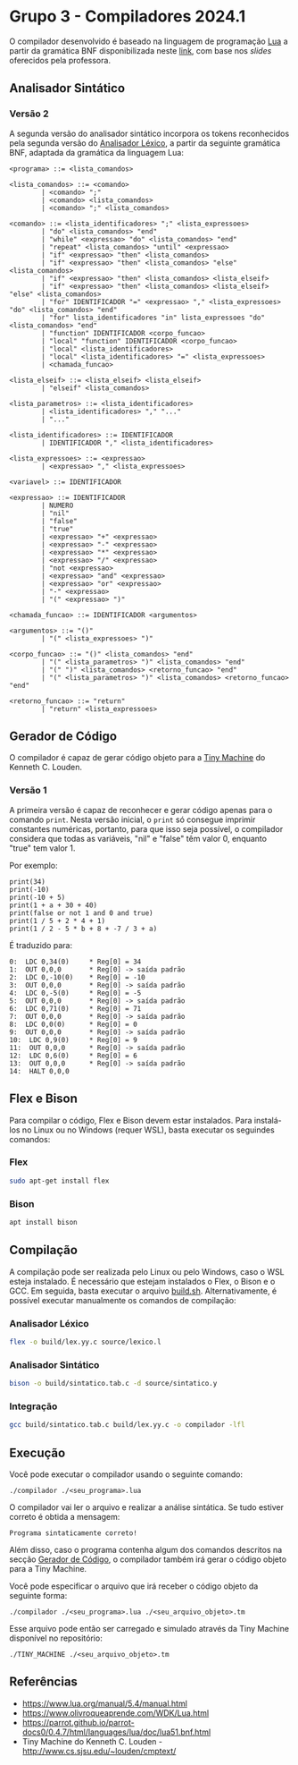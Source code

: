 # Grupo 3 - Compiladores 2024.1

O compilador desenvolvido é baseado na linguagem de programação [Lua](https://www.lua.org/manual/5.1/manual.html) a partir da gramática BNF disponibilizada neste [link](https://parrot.github.io/parrot-docs0/0.4.7/html/languages/lua/doc/lua51.bnf.html), com base nos *slides* oferecidos pela professora.

## Analisador Sintático

### Versão 2

A segunda versão do analisador sintático incorpora os tokens reconhecidos pela segunda versão do [Analisador Léxico](source/lexico.l), a partir da seguinte gramática BNF, adaptada da gramática da linguagem Lua:

```bnf
<programa> ::= <lista_comandos>

<lista_comandos> ::= <comando>
        | <comando> ";"
        | <comando> <lista_comandos>
        | <comando> ";" <lista_comandos>

<comando> ::= <lista_identificadores> ";" <lista_expressoes>
        | "do" <lista_comandos> "end"
        | "while" <expressao> "do" <lista_comandos> "end"
        | "repeat" <lista_comandos> "until" <expressao>
        | "if" <expressao> "then" <lista_comandos>
        | "if" <expressao> "then" <lista_comandos> "else" <lista_comandos>
        | "if" <expressao> "then" <lista_comandos> <lista_elseif>
        | "if" <expressao> "then" <lista_comandos> <lista_elseif> "else" <lista_comandos>
        | "for" IDENTIFICADOR "=" <expressao> "," <lista_expressoes> "do" <lista_comandos> "end"
        | "for" lista_identificadores "in" lista_expressoes "do" <lista_comandos> "end"
        | "function" IDENTIFICADOR <corpo_funcao>
        | "local" "function" IDENTIFICADOR <corpo_funcao>
        | "local" <lista_identificadores> 
        | "local" <lista_identificadores> "=" <lista_expressoes>
        | <chamada_funcao>

<lista_elseif> ::= <lista_elseif> <lista_elseif>
        | "elseif" <lista_comandos>

<lista_parametros> ::= <lista_identificadores>
        | <lista_identificadores> "," "..."
        | "..."

<lista_identificadores> ::= IDENTIFICADOR
        | IDENTIFICADOR "," <lista_identificadores>

<lista_expressoes> ::= <expressao>
        | <expressao> "," <lista_expressoes>

<variavel> ::= IDENTIFICADOR

<expressao> ::= IDENTIFICADOR
        | NUMERO
        | "nil"
        | "false"
        | "true"
        | <expressao> "+" <expressao>
        | <expressao> "-" <expressao>
        | <expressao> "*" <expressao>
        | <expressao> "/" <expressao>
        | "not <expressao>
        | <expressao> "and" <expressao>
        | <expressao> "or" <expressao>
        | "-" <expressao>
        | "(" <expressao> ")"

<chamada_funcao> ::= IDENTIFICADOR <argumentos>

<argumentos> ::= "()"
        | "(" <lista_expressoes> ")"

<corpo_funcao> ::= "()" <lista_comandos> "end"
        | "(" <lista_parametros> ")" <lista_comandos> "end"
        | "(" ")" <lista_comandos> <retorno_funcao> "end"
        | "(" <lista_parametros> ")" <lista_comandos> <retorno_funcao> "end"

<retorno_funcao> ::= "return"
        | "return" <lista_expressoes>

```

## Gerador de Código

O compilador é capaz de gerar código objeto para a [Tiny Machine](http://www.cs.sjsu.edu/~louden/cmptext/) do Kenneth C. Louden.

### Versão 1

A primeira versão é capaz de reconhecer e gerar código apenas para o comando `print`. Nesta versão inicial, o `print` só consegue imprimir constantes numéricas, portanto, para que isso seja possível, o compilador considera que todas as variáveis, "nil" e "false" têm valor 0, enquanto "true" tem valor 1.

Por exemplo:

```
print(34)
print(-10)
print(-10 + 5)
print(1 + a + 30 + 40)
print(false or not 1 and 0 and true)
print(1 / 5 + 2 * 4 + 1)
print(1 / 2 - 5 * b + 8 + -7 / 3 + a)
```

É traduzido para:

```
0:  LDC 0,34(0)		* Reg[0] = 34
1:  OUT 0,0,0 	 	* Reg[0] -> saída padrão
2:  LDC 0,-10(0)	* Reg[0] = -10
3:  OUT 0,0,0 	 	* Reg[0] -> saída padrão
4:  LDC 0,-5(0)		* Reg[0] = -5
5:  OUT 0,0,0 	 	* Reg[0] -> saída padrão
6:  LDC 0,71(0)		* Reg[0] = 71
7:  OUT 0,0,0 	 	* Reg[0] -> saída padrão
8:  LDC 0,0(0)		* Reg[0] = 0
9:  OUT 0,0,0 	 	* Reg[0] -> saída padrão
10:  LDC 0,9(0)		* Reg[0] = 9
11:  OUT 0,0,0 	 	* Reg[0] -> saída padrão
12:  LDC 0,6(0)		* Reg[0] = 6
13:  OUT 0,0,0 	 	* Reg[0] -> saída padrão
14:  HALT 0,0,0
```

## Flex e Bison

Para compilar o código, Flex e Bison devem estar instalados. Para instalá-los no Linux ou no Windows (requer WSL), basta executar os seguindes comandos:

### Flex

```bash
sudo apt-get install flex
```

### Bison

```bash
apt install bison
```

## Compilação

A compilação pode ser realizada pelo Linux ou pelo Windows, caso o WSL esteja instalado. É necessário que estejam instalados o Flex, o Bison e o GCC. Em seguida, basta executar o arquivo [build.sh](./build.sh). Alternativamente, é possível executar manualmente os comandos de compilação:

### Analisador Léxico

```bash
flex -o build/lex.yy.c source/lexico.l
```

### Analisador Sintático

```bash
bison -o build/sintatico.tab.c -d source/sintatico.y
```

### Integração

```bash
gcc build/sintatico.tab.c build/lex.yy.c -o compilador -lfl
```

## Execução

Você pode executar o compilador usando o seguinte comando:

```
./compilador ./<seu_programa>.lua
```

O compilador vai ler o arquivo e realizar a análise sintática. Se tudo estiver correto é obtida a mensagem:

`Programa sintaticamente correto!`

Além disso, caso o programa contenha algum dos comandos descritos na secção [Gerador de Código](#gerador-de-código), o compilador também irá gerar o código objeto para a Tiny Machine.

Você pode especificar o arquivo que irá receber o código objeto da seguinte forma:

```
./compilador ./<seu_programa>.lua ./<seu_arquivo_objeto>.tm
```

Esse arquivo pode então ser carregado e simulado através da Tiny Machine disponível no repositório:

```
./TINY_MACHINE ./<seu_arquivo_objeto>.tm
```

## Referências

- https://www.lua.org/manual/5.4/manual.html
- https://www.olivroqueaprende.com/WDK/Lua.html
- https://parrot.github.io/parrot-docs0/0.4.7/html/languages/lua/doc/lua51.bnf.html
- Tiny Machine do Kenneth C. Louden - http://www.cs.sjsu.edu/~louden/cmptext/
